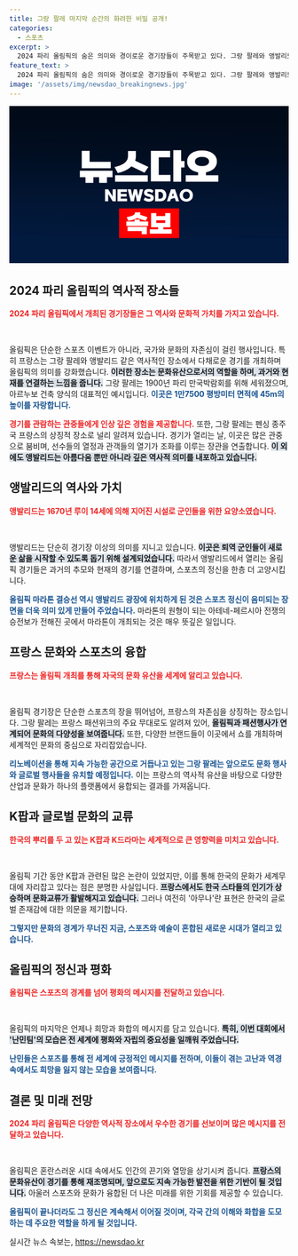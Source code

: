 ```yaml
---
title: 그랑 팔레 마지막 순간의 화려한 비밀 공개!
categories:
  - 스포츠
excerpt: >
  2024 파리 올림픽의 숨은 의미와 경이로운 경기장들이 주목받고 있다. 그랑 팔레와 앵발리드에서의 성공적인 경기는 스포츠 정신과 문화 유산이 어우러진 새로운 장을 열어가고 있다.
feature_text: >
  2024 파리 올림픽의 숨은 의미와 경이로운 경기장들이 주목받고 있다. 그랑 팔레와 앵발리드에서의 성공적인 경기는 스포츠 정신과 문화 유산이 어우러진 새로운 장을 열어가고 있다.
image: '/assets/img/newsdao_breakingnews.jpg'
---
```


<p><img src="/assets/img/newsdao_breakingnews.jpg" alt="koreaapp 속보" /></p>

<h2 data-ke-size="size26">2024 파리 올림픽의 역사적 장소들</h2>

<p><b><span style="color: #ee2323;">2024 파리 올림픽에서 개최된 경기장들은 그 역사와 문화적 가치를 가지고 있습니다.</span></b> <p data-ke-size="size16">&nbsp;</p>  </p>

<p>올림픽은 단순한 스포츠 이벤트가 아니라, 국가와 문화의 자존심이 걸린 행사입니다. 특히 프랑스는 그랑 팔레와 앵발리드 같은 역사적인 장소에서 다채로운 경기를 개최하며 올림픽의 의미를 강화했습니다. <b><span style="background-color: #21538527;">이러한 장소는 문화유산으로서의 역할을 하며, 과거와 현재를 연결하는 느낌을 줍니다.</span></b> 그랑 팔레는 1900년 파리 만국박람회를 위해 세워졌으며, 아르누보 건축 양식의 대표적인 예시입니다. <b><span style="color: #1a5490;">이곳은 1만7500 평방미터 면적에 45m의 높이를 자랑합니다.</span></b></p>

<p><b><span style="color: #ee2323;">경기를 관람하는 관중들에게 인상 깊은 경험을 제공합니다.</span></b> 또한, 그랑 팔레는 펜싱 종주국 프랑스의 상징적 장소로 널리 알려져 있습니다. 경기가 열리는 날, 이곳은 많은 관중으로 붐비며, 선수들의 열정과 관객들의 열기가 조화를 이루는 장관을 연출합니다. <b><span style="background-color: #21538527;">이 외에도 앵발리드는 아름다움 뿐만 아니라 깊은 역사적 의미를 내포하고 있습니다.</span></b></p>

<h2 data-ke-size="size26">앵발리드의 역사와 가치</h2>

<p><b><span style="color: #ee2323;">앵발리드는 1670년 루이 14세에 의해 지어진 시설로 군인들을 위한 요양소였습니다.</span></b> <p data-ke-size="size16">&nbsp;</p>  </p>

<p>앵발리드는 단순히 경기장 이상의 의미를 지니고 있습니다. <b><span style="background-color: #21538527;">이곳은 퇴역 군인들이 새로운 삶을 시작할 수 있도록 돕기 위해 설계되었습니다.</span></b> 따라서 앵발리드에서 열리는 올림픽 경기들은 과거의 추모와 현재의 경기를 연결하며, 스포츠의 정신을 한층 더 고양시킵니다. </p>

<p><b><span style="color: #1a5490;">올림픽 마라톤 결승선 역시 앵발리드 광장에 위치하게 된 것은 스포츠 정신이 음미되는 장면을 더욱 의미 있게 만들어 주었습니다.</span></b> 마라톤의 원형이 되는 아테네-페르시아 전쟁의 승전보가 전해진 곳에서 마라톤이 개최되는 것은 매우 뜻깊은 일입니다.</p>

<h2 data-ke-size="size26">프랑스 문화와 스포츠의 융합</h2>

<p><b><span style="color: #ee2323;">프랑스는 올림픽 개최를 통해 자국의 문화 유산을 세계에 알리고 있습니다.</span></b> <p data-ke-size="size16">&nbsp;</p>  </p>

<p>올림픽 경기장은 단순한 스포츠의 장을 뛰어넘어, 프랑스의 자존심을 상징하는 장소입니다. 그랑 팔레는 프랑스 패션위크의 주요 무대로도 알려져 있어, <b><span style="background-color: #21538527;">올림픽과 패션행사가 연계되어 문화의 다양성을 보여줍니다.</span></b> 또한, 다양한 브랜드들이 이곳에서 쇼를 개최하며 세계적인 문화의 중심으로 자리잡았습니다. </p>

<p><b><span style="color: #1a5490;">리노베이션을 통해 지속 가능한 공간으로 거듭나고 있는 그랑 팔레는 앞으로도 문화 행사와 글로벌 행사들을 유치할 예정입니다.</span></b> 이는 프랑스의 역사적 유산을 바탕으로 다양한 산업과 문화가 하나의 플랫폼에서 융합되는 결과를 가져옵니다.</p>

<h2 data-ke-size="size26">K팝과 글로벌 문화의 교류</h2>

<p><b><span style="color: #ee2323;">한국의 뿌리를 두 고 있는 K팝과 K드라마는 세계적으로 큰 영향력을 미치고 있습니다.</span></b> <p data-ke-size="size16">&nbsp;</p>  </p>

<p>올림픽 기간 동안 K팝과 관련된 많은 논란이 있었지만, 이를 통해 한국의 문화가 세계무대에 자리잡고 있다는 점은 분명한 사실입니다. <b><span style="background-color: #21538527;">프랑스에서도 한국 스타들의 인기가 상승하며 문화교류가 활발해지고 있습니다.</span></b> 그러나 여전히 '아무나'란 표현은 한국의 글로벌 존재감에 대한 의문을 제기합니다.</p>

<p><b><span style="color: #1a5490;">그렇지만 문화의 경계가 무너진 지금, 스포츠와 예술이 혼합된 새로운 시대가 열리고 있습니다.</span></b> </p>

<h2 data-ke-size="size26">올림픽의 정신과 평화</h2>

<p><b><span style="color: #ee2323;">올림픽은 스포츠의 경계를 넘어 평화의 메시지를 전달하고 있습니다.</span></b> <p data-ke-size="size16">&nbsp;</p>  </p>

<p>올림픽의 마지막은 언제나 희망과 화합의 메시지를 담고 있습니다. <b><span style="background-color: #21538527;">특히, 이번 대회에서 '난민팀'의 모습은 전 세계에 평화와 자립의 중요성을 일깨워 주었습니다.</span></b> </p>

<p><b><span style="color: #1a5490;">난민들은 스포츠를 통해 전 세계에 긍정적인 메시지를 전하며, 이들이 겪는 고난과 역경 속에서도 희망을 잃지 않는 모습을 보여줍니다.</span></b> </p>

<h2 data-ke-size="size26">결론 및 미래 전망</h2>

<p><b><span style="color: #ee2323;">2024 파리 올림픽은 다양한 역사적 장소에서 우수한 경기를 선보이며 많은 메시지를 전달하고 있습니다.</span></b> <p data-ke-size="size16">&nbsp;</p>  </p>

<p>올림픽은 혼란스러운 시대 속에서도 인간의 끈기와 열망을 상기시켜 줍니다. <b><span style="background-color: #21538527;">프랑스의 문화유산이 경기를 통해 재조명되며, 앞으로도 지속 가능한 발전을 위한 기반이 될 것입니다.</span></b> 아울러 스포츠와 문화가 융합된 더 나은 미래를 위한 기회를 제공할 수 있습니다.</p>

<p><b><span style="color: #1a5490;">올림픽이 끝나더라도 그 정신은 계속해서 이어질 것이며, 각국 간의 이해와 화합을 도모하는 데 주요한 역할을 하게 될 것입니다.</span></b></p>
실시간 뉴스 속보는, <a href="https://newsdao.kr" rel="dofollow">https://newsdao.kr</a>


